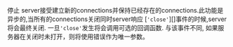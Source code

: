 <!-- YAML
added: v0.1.90
-->

停止 server接受建立新的connections并保持已经存在的connections.此功能是异步的,当所有的connections关闭同时server响应 [`'close'`][]事件的时候,server将会最终关闭.
一旦`'close'`发生将会调用可选的回调函数. 与该事件不同, 如果服务器在关闭时未打开，则将使用错误作为唯一参数。

